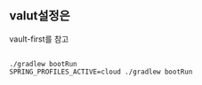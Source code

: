 ## valut설정은
vault-first를 참고

## 
    
    ./gradlew bootRun
    SPRING_PROFILES_ACTIVE=cloud ./gradlew bootRun